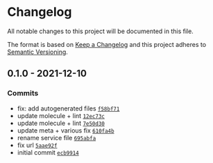 # Changelog

All notable changes to this project will be documented in this file.

The format is based on [Keep a Changelog](https://keepachangelog.com/en/1.0.0/)
and this project adheres to [Semantic Versioning](https://semver.org/spec/v2.0.0.html).

## 0.1.0 - 2021-12-10

### Commits

- fix: add autogenerated files [`f58bf71`](https://github.com/lotusnoir/ansible-apps_proxmox_exporter/commit/f58bf71f20cc63385b20f6c4ed963e4c7e4e274c)
- update molecule + lint [`12ec73c`](https://github.com/lotusnoir/ansible-apps_proxmox_exporter/commit/12ec73c43e31d1115db8f6884a151f74674c9f72)
- update molecule + lint [`7e50d30`](https://github.com/lotusnoir/ansible-apps_proxmox_exporter/commit/7e50d303f7e53813395a6538f99ff058db2a715f)
- update meta + various fix [`610fa4b`](https://github.com/lotusnoir/ansible-apps_proxmox_exporter/commit/610fa4b8cecc286cdcd255f1e6bb02b2a879bf46)
- rename service file [`695abfa`](https://github.com/lotusnoir/ansible-apps_proxmox_exporter/commit/695abfab5a608bfddc65dc30f709054ea0aa211d)
- fix url [`5aae92f`](https://github.com/lotusnoir/ansible-apps_proxmox_exporter/commit/5aae92f8352905d3420bec043c139542b99ff80b)
- initial commit [`ecb9914`](https://github.com/lotusnoir/ansible-apps_proxmox_exporter/commit/ecb991493282e391f1dcb2511c01b23c5a0c9ba2)
